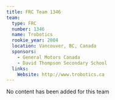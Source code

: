 ```yaml
---
title: FRC Team 1346
team:
  type: FRC
  number: 1346
  name: Trobotics
  rookie_year: 2004
  location: Vancouver, BC, Canada
  sponsors:
    - General Motors Canada
    - David Thompson Secondary School
  links:
    Website: http://www.trobotics.ca
---
```

No content has been added for this team